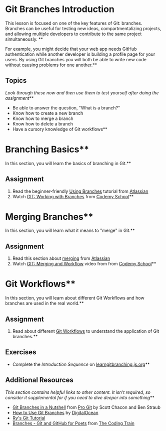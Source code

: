 # Git Branches Introduction
This lesson is focused on one of the key features of Git: branches. Branches can be useful for testing new ideas, compartmentalizing projects, and allowing multiple developers to contribute to the same project simultaneously. **


For example, you might decide that your web app needs GitHub authentication while another developer is building a profile page for your users. By using Git branches you will both be able to write new code without causing problems for one another.**


##  Topics
*Look through these now and then use them to test yourself after doing the assignment***


* Be able to answer the question, "What is a branch?"
* Know how to create a new branch
* Know how to merge a branch
* Know how to delete a branch
* Have a cursory knowledge of Git workflows**


# Branching Basics**


In this section, you will learn the basics of branching in Git.**


## Assignment
1. Read the beginner-friendly [Using Branches](https://www.atlassian.com/git/tutorials/using-branches) tutorial from [Atlassian](https://www.atlassian.com/)
2. Watch [GIT: Working with Branches](https://www.youtube.com/watch?v=JTE2Fn_sCZs) from [Codemy School](https://www.codemy.net/)**


# Merging Branches**


In this section, you will learn what it means to "merge" in Git.**


## Assignment
1. Read this section about [merging](https://www.atlassian.com/git/tutorials/git-merge) from [Atlassian](https://www.atlassian.com/)
2. Watch [GIT: Merging and Workflow](https://www.youtube.com/watch?v=0iuqXh0oojo) video from from [Codemy School](https://www.codemy.net/)**


# Git Workflows**


In this section, you will learn about different Git Workflows and how branches are used in the real world.**


## Assignment
1. Read about different [Git Workflows](https://www.atlassian.com/git/tutorials/comparing-workflows) to understand the application of Git branches.**


## Exercises
* Complete the *Introduction Sequence* on [learngitbranching.js.org](http://learngitbranching.js.org/)**


## Additional Resources
*This section contains helpful links to other content. It isn't required, so consider it supplemental for if you need to dive deeper into something***


* [Git Branches in a Nutshell](https://git-scm.com/book/en/v2/Git-Branching-Branches-in-a-Nutshell) from [Pro Git](https://git-scm.com/book/en/v2) by Scott Chacon and Ben Straub
* [How to Use Git Branches](https://www.digitalocean.com/community/tutorials/how-to-use-git-branches) by [DigitalOcean](https://www.digitalocean.com/)
* [Ry's Git Tutorial](http://rypress.com/tutorials/git/index)
* [Branches - Git and GitHub for Poets](https://www.youtube.com/watch?v=oPpnCh7InLY) from [The Coding Train](m/channel/UCvjgXvBlbQiydffZU7m1_aw)

